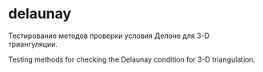 # delaunay

Тестирование методов проверки условия Делоне для 3-D триангуляции.

Testing methods for checking the Delaunay condition for 3-D triangulation.
